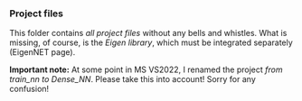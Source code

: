 ### Project files ###

This folder contains *all project files* without any bells and whistles. What is missing, of course, is the *Eigen library*, which must be integrated separately (EigenNET page).

**Important note:** At some point in MS VS2022, I renamed the project *from train_nn to Dense_NN*. Please take this into account! Sorry for any confusion!
